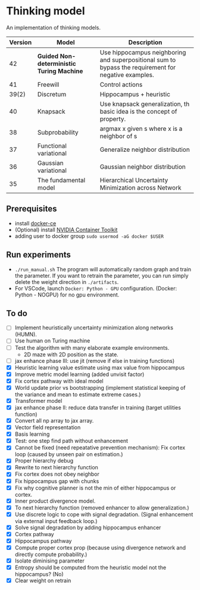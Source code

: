 # Thinking model

An implementation of thinking models.

| Version | Model                                       | Description                                                                                          |
| ------- | ------------------------------------------- | ---------------------------------------------------------------------------------------------------- |
| 42      | **Guided Non-deterministic Turing Machine** | Use hippocampus neighboring and superpositional sum to bypass the requirement for negative examples. |
| 41      | Freewill                                    | Control actions                                                                                      |
| 39(2)   | Discretum                                   | Hippocampus + heuristic                                                                              |
| 40      | Knapsack                                    | Use knapsack generalization, th basic idea is the concept of property.                               |
| 38      | Subprobability                              | argmax x given s where x is a neighbor of s                                                          |
| 37      | Functional variational                      | Generalize neighbor distribution                                                                     |
| 36      | Gaussian variational                        | Gaussian neighbor distribution                                                                       |
| 35      | The fundamental model                       | Hierarchical Uncertainty Minimization across Network                                                 |

## Prerequisites

-   install [docker-ce](https://www.linode.com/docs/guides/installing-and-using-docker-on-ubuntu-and-debian/)
-   (Optional) install [NVIDIA Container Toolkit](https://docs.nvidia.com/datacenter/cloud-native/container-toolkit/install-guide.html#getting-started)
-   adding user to docker group `sudo usermod -aG docker $USER`

## Run experiments

-   `./run_manual.sh` The program will automatically random graph and train the parameter. If you want to retrain the parameter, you can run simply delete the weight direction in `./artifacts`.
-   For VSCode, launch `Docker: Python - GPU` configuration. (Docker: Python - NOGPU) for no gpu environment.

## To do

-   [ ] Implement heuristically uncertainty minimization along networks (HUMN).
-   [ ] Use human on Turing machine
-   [ ] Test the algorithm with many elaborate example environments.
    -   2D maze with 2D position as the state.
-   [ ] jax enhance phase III: use jit (remove if else in training functions)
-   [x] Heuristic learning value estimate using max value from hippocampus
-   [x] Improve metric model learning (added unvisit factor)
-   [x] Fix cortex pathway with ideal model
-   [x] World update prior vs bootstrapping (implement statistical keeping of the variance and mean to estimate extreme cases.)
-   [x] Transformer model
-   [x] jax enhance phase II: reduce data transfer in training (target utilities function)
-   [x] Convert all np array to jax array.
-   [x] Vector field representation
-   [x] Basis learning
-   [x] Test: one step find path without enhancement
-   [x] Cannot be fixed (need repeatative prevention mechanism): Fix cortex loop (caused by unseen pair on estimation.)
-   [x] Proper hierarchy debug
-   [x] Rewrite to next hierarchy function
-   [x] Fix cortex does not obey neighbor
-   [x] Fix hippocampus gap with chunks
-   [x] Fix why cognitive planner is not the min of either hippocampus or cortex.
-   [x] Inner product divergence model.
-   [x] To next hierarchy function (removed enhancer to allow generalization.)
-   [x] Use discrete logic to cope with signal degradation. (Signal enhancement via external input feedback loop.)
-   [x] Solve signal degradation by adding hippocampus enhancer
-   [x] Cortex pathway
-   [x] Hippocampus pathway
-   [x] Compute proper cortex prop (because using divergence network and directly compute probability.)
-   [x] Isolate diminising parameter
-   [x] Entropy should be computed from the heuristic model not the hippocampus? (No)
-   [x] Clear weight on retrain
